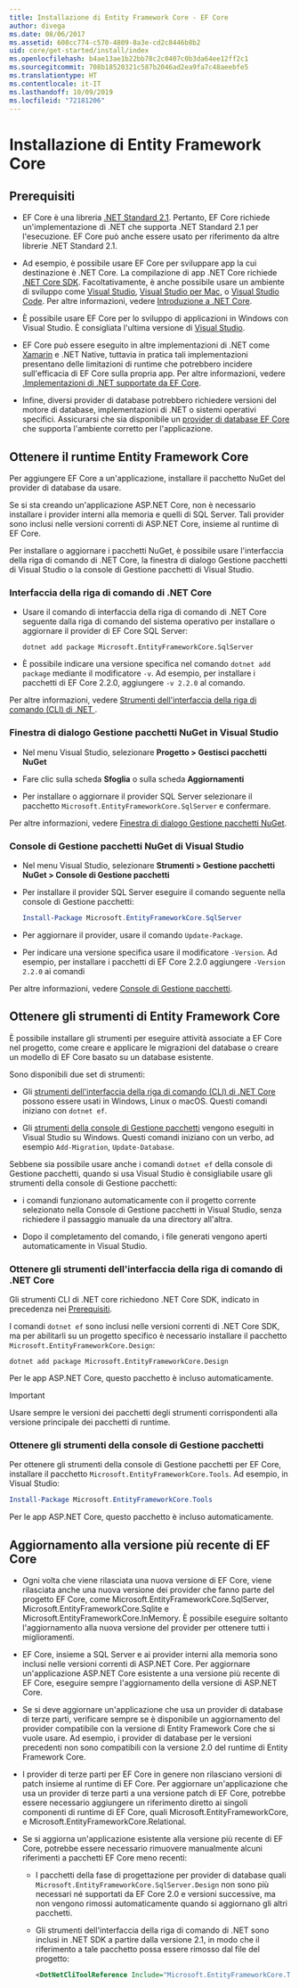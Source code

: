 ```yaml
---
title: Installazione di Entity Framework Core - EF Core
author: divega
ms.date: 08/06/2017
ms.assetid: 608cc774-c570-4809-8a3e-cd2c8446b8b2
uid: core/get-started/install/index
ms.openlocfilehash: b4ae13ae1b22bb78c2c0407c0b3da64ee12ff2c1
ms.sourcegitcommit: 708b18520321c587b2046ad2ea9fa7c48aeebfe5
ms.translationtype: HT
ms.contentlocale: it-IT
ms.lasthandoff: 10/09/2019
ms.locfileid: "72181206"
---
```

# <a name="installing-entity-framework-core"></a>Installazione di Entity Framework Core

## <a name="prerequisites"></a>Prerequisiti

* EF Core è una libreria [.NET Standard 2.1](/dotnet/standard/net-standard). Pertanto, EF Core richiede un'implementazione di .NET che supporta .NET Standard 2.1 per l'esecuzione. EF Core può anche essere usato per riferimento da altre librerie .NET Standard 2.1. 

* Ad esempio, è possibile usare EF Core per sviluppare app la cui destinazione è .NET Core. La compilazione di app .NET Core richiede [.NET Core SDK](https://dotnet.microsoft.com/download). Facoltativamente, è anche possibile usare un ambiente di sviluppo come [Visual Studio](https://visualstudio.microsoft.com/vs), [Visual Studio per Mac](https://visualstudio.microsoft.com/vs/mac), o [Visual Studio Code](https://code.visualstudio.com). Per altre informazioni, vedere [Introduzione a .NET Core](/dotnet/core/get-started).

* È possibile usare EF Core per lo sviluppo di applicazioni in Windows con Visual Studio. È consigliata l'ultima versione di [Visual Studio](https://visualstudio.microsoft.com/vs).

* EF Core può essere eseguito in altre implementazioni di .NET come [Xamarin](https://dotnet.microsoft.com/apps/xamarin) e .NET Native, tuttavia in pratica tali implementazioni presentano delle limitazioni di runtime che potrebbero incidere sull'efficacia di EF Core sulla propria app. Per altre informazioni, vedere [.Implementazioni di .NET supportate da EF Core](xref:core/platforms/index).

* Infine, diversi provider di database potrebbero richiedere versioni del motore di database, implementazioni di .NET o sistemi operativi specifici. Assicurarsi che sia disponibile un [provider di database EF Core](xref:core/providers/index) che supporta l'ambiente corretto per l'applicazione.

## <a name="get-the-entity-framework-core-runtime"></a>Ottenere il runtime Entity Framework Core

Per aggiungere EF Core a un'applicazione, installare il pacchetto NuGet del provider di database da usare.

Se si sta creando un'applicazione ASP.NET Core, non è necessario installare i provider interni alla memoria e quelli di SQL Server. Tali provider sono inclusi nelle versioni correnti di ASP.NET Core, insieme al runtime di EF Core.  

Per installare o aggiornare i pacchetti NuGet, è possibile usare l'interfaccia della riga di comando di .NET Core, la finestra di dialogo Gestione pacchetti di Visual Studio o la console di Gestione pacchetti di Visual Studio.

### <a name="net-core-cli"></a>Interfaccia della riga di comando di .NET Core

* Usare il comando di interfaccia della riga di comando di .NET Core seguente dalla riga di comando del sistema operativo per installare o aggiornare il provider di EF Core SQL Server:

  ``` Console
  dotnet add package Microsoft.EntityFrameworkCore.SqlServer
  ```

* È possibile indicare una versione specifica nel comando `dotnet add package` mediante il modificatore `-v`. Ad esempio, per installare i pacchetti di EF Core 2.2.0, aggiungere `-v 2.2.0` al comando.

Per altre informazioni, vedere [Strumenti dell'interfaccia della riga di comando (CLI) di .NET ](/dotnet/core/tools/).

### <a name="visual-studio-nuget-package-manager-dialog"></a>Finestra di dialogo Gestione pacchetti NuGet in Visual Studio

* Nel menu Visual Studio, selezionare **Progetto > Gestisci pacchetti NuGet**

* Fare clic sulla scheda **Sfoglia** o sulla scheda **Aggiornamenti**

* Per installare o aggiornare il provider SQL Server selezionare il pacchetto `Microsoft.EntityFrameworkCore.SqlServer` e confermare.

Per altre informazioni, vedere [Finestra di dialogo Gestione pacchetti NuGet](/nuget/tools/package-manager-ui).

### <a name="visual-studio-nuget-package-manager-console"></a>Console di Gestione pacchetti NuGet di Visual Studio

* Nel menu Visual Studio, selezionare **Strumenti > Gestione pacchetti NuGet > Console di Gestione pacchetti**

* Per installare il provider SQL Server eseguire il comando seguente nella console di Gestione pacchetti:

  ``` PowerShell  
  Install-Package Microsoft.EntityFrameworkCore.SqlServer
  ```
* Per aggiornare il provider, usare il comando `Update-Package`.

* Per indicare una versione specifica usare il modificatore `-Version`. Ad esempio, per installare i pacchetti di EF Core 2.2.0 aggiungere `-Version 2.2.0` ai comandi

Per altre informazioni, vedere [Console di Gestione pacchetti](/nuget/tools/package-manager-console).

## <a name="get-the-entity-framework-core-tools"></a>Ottenere gli strumenti di Entity Framework Core

È possibile installare gli strumenti per eseguire attività associate a EF Core nel progetto, come creare e applicare le migrazioni del database o creare un modello di EF Core basato su un database esistente.

Sono disponibili due set di strumenti:

* Gli [strumenti dell'interfaccia della riga di comando (CLI) di .NET Core](xref:core/miscellaneous/cli/dotnet) possono essere usati in Windows, Linux o macOS. Questi comandi iniziano con `dotnet ef`. 

* Gli [strumenti della console di Gestione pacchetti](xref:core/miscellaneous/cli/powershell) vengono eseguiti in Visual Studio su Windows. Questi comandi iniziano con un verbo, ad esempio `Add-Migration`, `Update-Database`.

Sebbene sia possibile usare anche i comandi `dotnet ef` della console di Gestione pacchetti, quando si usa Visual Studio è consigliabile usare gli strumenti della console di Gestione pacchetti:

* i comandi funzionano automaticamente con il progetto corrente selezionato nella Console di Gestione pacchetti in Visual Studio, senza richiedere il passaggio manuale da una directory all'altra.  

* Dopo il completamento del comando, i file generati vengono aperti automaticamente in Visual Studio.

<a name="cli"></a>

### <a name="get-the-net-core-cli-tools"></a>Ottenere gli strumenti dell'interfaccia della riga di comando di .NET Core

Gli strumenti CLI di .NET core richiedono .NET Core SDK, indicato in precedenza nei [Prerequisiti](#prerequisites).

I comandi `dotnet ef` sono inclusi nelle versioni correnti di .NET Core SDK, ma per abilitarli su un progetto specifico è necessario installare il pacchetto `Microsoft.EntityFrameworkCore.Design`:

``` Console 
dotnet add package Microsoft.EntityFrameworkCore.Design 
``` 

Per le app ASP.NET Core, questo pacchetto è incluso automaticamente.

> [!IMPORTANT]      
> Usare sempre le versioni dei pacchetti degli strumenti corrispondenti alla versione principale dei pacchetti di runtime.

### <a name="get-the-package-manager-console-tools"></a>Ottenere gli strumenti della console di Gestione pacchetti

Per ottenere gli strumenti della console di Gestione pacchetti per EF Core, installare il pacchetto `Microsoft.EntityFrameworkCore.Tools`. Ad esempio, in Visual Studio:

``` PowerShell  
Install-Package Microsoft.EntityFrameworkCore.Tools
``` 

Per le app ASP.NET Core, questo pacchetto è incluso automaticamente.

## <a name="upgrading-to-the-latest-ef-core"></a>Aggiornamento alla versione più recente di EF Core

* Ogni volta che viene rilasciata una nuova versione di EF Core, viene rilasciata anche una nuova versione dei provider che fanno parte del progetto EF Core, come Microsoft.EntityFrameworkCore.SqlServer, Microsoft.EntityFrameworkCore.Sqlite e Microsoft.EntityFrameworkCore.InMemory. È possibile eseguire soltanto l'aggiornamento alla nuova versione del provider per ottenere tutti i miglioramenti. 

* EF Core, insieme a SQL Server e ai provider interni alla memoria sono inclusi nelle versioni correnti di ASP.NET Core. Per aggiornare un'applicazione ASP.NET Core esistente a una versione più recente di EF Core, eseguire sempre l'aggiornamento della versione di ASP.NET Core.

* Se si deve aggiornare un'applicazione che usa un provider di database di terze parti, verificare sempre se è disponibile un aggiornamento del provider compatibile con la versione di Entity Framework Core che si vuole usare. Ad esempio, i provider di database per le versioni precedenti non sono compatibili con la versione 2.0 del runtime di Entity Framework Core.

* I provider di terze parti per EF Core in genere non rilasciano versioni di patch insieme al runtime di EF Core. Per aggiornare un'applicazione che usa un provider di terze parti a una versione patch di EF Core, potrebbe essere necessario aggiungere un riferimento diretto ai singoli componenti di runtime di EF Core, quali Microsoft.EntityFrameworkCore, e Microsoft.EntityFrameworkCore.Relational.

* Se si aggiorna un'applicazione esistente alla versione più recente di EF Core, potrebbe essere necessario rimuovere manualmente alcuni riferimenti a pacchetti EF Core meno recenti:

  * I pacchetti della fase di progettazione per provider di database quali `Microsoft.EntityFrameworkCore.SqlServer.Design` non sono più necessari né supportati da EF Core 2.0 e versioni successive, ma non vengono rimossi automaticamente quando si aggiornano gli altri pacchetti.

  * Gli strumenti dell'interfaccia della riga di comando di .NET sono inclusi in .NET SDK a partire dalla versione 2.1, in modo che il riferimento a tale pacchetto possa essere rimosso dal file del progetto:
    ```xml
    <DotNetCliToolReference Include="Microsoft.EntityFrameworkCore.Tools.DotNet" Version="2.0.0" />
    ```

